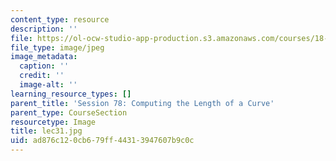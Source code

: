 ```yaml
---
content_type: resource
description: ''
file: https://ol-ocw-studio-app-production.s3.amazonaws.com/courses/18-01sc-single-variable-calculus-fall-2010/ad876c120cb679ff44313947607b9c0c_lec31.jpg
file_type: image/jpeg
image_metadata:
  caption: ''
  credit: ''
  image-alt: ''
learning_resource_types: []
parent_title: 'Session 78: Computing the Length of a Curve'
parent_type: CourseSection
resourcetype: Image
title: lec31.jpg
uid: ad876c12-0cb6-79ff-4431-3947607b9c0c
---
```

